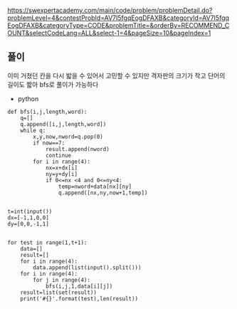 https://swexpertacademy.com/main/code/problem/problemDetail.do?problemLevel=4&contestProbId=AV7I5fgqEogDFAXB&categoryId=AV7I5fgqEogDFAXB&categoryType=CODE&problemTitle=&orderBy=RECOMMEND_COUNT&selectCodeLang=ALL&select-1=4&pageSize=10&pageIndex=1

## 풀이
이미 거쳤던 칸을 다시 밟을 수 있어서 고민할 수 있지만 격자판의 크기가 작고 단어의 길이도 짧아 bfs로 풀이가 가능하다 
- python
```
def bfs(i,j,length,word):
    q=[]
    q.append([i,j,length,word])
    while q:
        x,y,now,nword=q.pop(0)
        if now==7:
            result.append(nword)
            continue
        for i in range(4):
            nx=x+dx[i]
            ny=y+dy[i]
            if 0<=nx <4 and 0<=ny<4:
                temp=nword+data[nx][ny]
                q.append([nx,ny,now+1,temp])


t=int(input())
dx=[-1,1,0,0]
dy=[0,0,-1,1]


for test in range(1,t+1):
    data=[]
    result=[]
    for i in range(4):
        data.append(list(input().split()))
    for i in range(4):
        for j in range(4):
            bfs(i,j,1,data[i][j])
    result=list(set(result))
    print('#{}'.format(test),len(result))
```
